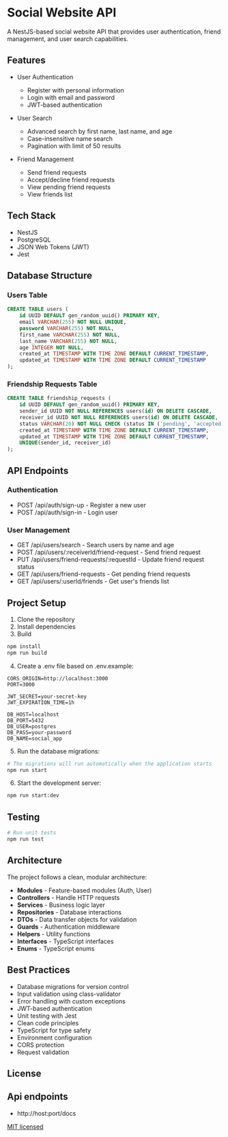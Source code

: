 # Social Website API

A NestJS-based social website API that provides user authentication, friend management, and user search capabilities.

## Features

- User Authentication
  - Register with personal information
  - Login with email and password
  - JWT-based authentication

- User Search
  - Advanced search by first name, last name, and age
  - Case-insensitive name search
  - Pagination with limit of 50 results

- Friend Management
  - Send friend requests
  - Accept/decline friend requests
  - View pending friend requests
  - View friends list

## Tech Stack

- NestJS
- PostgreSQL
- JSON Web Tokens (JWT)
- Jest

## Database Structure

### Users Table
```sql
CREATE TABLE users (
    id UUID DEFAULT gen_random_uuid() PRIMARY KEY,
    email VARCHAR(255) NOT NULL UNIQUE,
    password VARCHAR(255) NOT NULL,
    first_name VARCHAR(255) NOT NULL,
    last_name VARCHAR(255) NOT NULL,
    age INTEGER NOT NULL,
    created_at TIMESTAMP WITH TIME ZONE DEFAULT CURRENT_TIMESTAMP,
    updated_at TIMESTAMP WITH TIME ZONE DEFAULT CURRENT_TIMESTAMP
);
```

### Friendship Requests Table
```sql
CREATE TABLE friendship_requests (
    id UUID DEFAULT gen_random_uuid() PRIMARY KEY,
    sender_id UUID NOT NULL REFERENCES users(id) ON DELETE CASCADE,
    receiver_id UUID NOT NULL REFERENCES users(id) ON DELETE CASCADE,
    status VARCHAR(20) NOT NULL CHECK (status IN ('pending', 'accepted', 'declined')),
    created_at TIMESTAMP WITH TIME ZONE DEFAULT CURRENT_TIMESTAMP,
    updated_at TIMESTAMP WITH TIME ZONE DEFAULT CURRENT_TIMESTAMP,
    UNIQUE(sender_id, receiver_id)
);
```

## API Endpoints

### Authentication
- POST /api/auth/sign-up - Register a new user
- POST /api/auth/sign-in - Login user

### User Management
- GET /api/users/search - Search users by name and age
- POST /api/users/:receiverId/friend-request - Send friend request
- PUT /api/users/friend-requests/:requestId - Update friend request status
- GET /api/users/friend-requests - Get pending friend requests
- GET /api/users/:userId/friends - Get user's friends list

## Project Setup

1. Clone the repository
2. Install dependencies
3. Build
```bash
npm install
npm run build
```

4. Create a .env file based on .env.example:
```env
CORS_ORIGIN=http://localhost:3000
PORT=3000

JWT_SECRET=your-secret-key
JWT_EXPIRATION_TIME=1h

DB_HOST=localhost
DB_PORT=5432
DB_USER=postgres
DB_PASS=your-password
DB_NAME=social_app
```

5. Run the database migrations:
```bash
# The migrations will run automatically when the application starts
npm run start
```

6. Start the development server:
```bash
npm run start:dev
```

## Testing

```bash
# Run unit tests
npm run test
```

## Architecture

The project follows a clean, modular architecture:

- **Modules** - Feature-based modules (Auth, User)
- **Controllers** - Handle HTTP requests
- **Services** - Business logic layer
- **Repositories** - Database interactions
- **DTOs** - Data transfer objects for validation
- **Guards** - Authentication middleware
- **Helpers** - Utility functions
- **Interfaces** - TypeScript interfaces
- **Enums** - TypeScript enums

## Best Practices

- Database migrations for version control
- Input validation using class-validator
- Error handling with custom exceptions
- JWT-based authentication
- Unit testing with Jest
- Clean code principles
- TypeScript for type safety
- Environment configuration
- CORS protection
- Request validation

## License

## Api endpoints

- http://host:port/docs

[MIT licensed](LICENSE)
